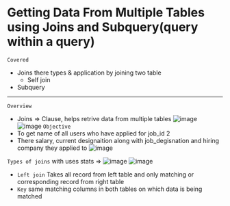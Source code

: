 # Getting Data From Multiple Tables using Joins and Subquery(query within a query)
`Covered`
* Joins there types & application by joining two table
    * Self join 
* Subquery
---
`Overview`
* Joins => Clause, helps retrive data from multiple tables ![image](https://user-images.githubusercontent.com/26667491/127117631-e2848c5f-11db-4d59-81c1-8b84780b8642.png) ![image](https://user-images.githubusercontent.com/26667491/127117893-4a09d8be-aee0-4e16-bfb1-240599748127.png)
`Objective`   
* To get name of all users who have applied for job_id 2
* There salary, current designaition along with job_degisnation and hiring company they applied to ![image](https://user-images.githubusercontent.com/26667491/127119897-a3099847-fd9d-4122-b08c-fbe423b45dfd.png)

`Types of joins` with uses stats => ![image](https://user-images.githubusercontent.com/26667491/127125822-98ed0657-0244-4060-b982-2052b9974121.png)
![image](https://user-images.githubusercontent.com/26667491/127126270-cc16ef8a-9a6e-4cd4-a98e-2b586008abcc.png)
* `Left join` Takes all record from left table and only matching or corresponding record from right table
* `Key` same matching columns in both tables on which data is being matched


